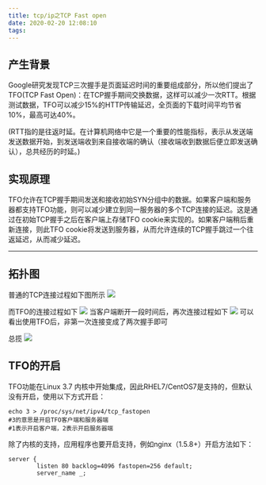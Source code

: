 ```yaml
---
title: tcp/ip之TCP Fast open
date: 2020-02-20 12:08:10
tags:
---
```


## 产生背景
Google研究发现TCP三次握手是页面延迟时间的重要组成部分，所以他们提出了TFO(TCP Fast Open)：在TCP握手期间交换数据，这样可以减少一次RTT。根据测试数据，TFO可以减少15%的HTTP传输延迟，全页面的下载时间平均节省10%，最高可达40%。

(RTT指的是往返时延。在计算机网络中它是一个重要的性能指标，表示从发送端发送数据开始，到发送端收到来自接收端的确认（接收端收到数据后便立即发送确认），总共经历的时延。)

## 实现原理
TFO允许在TCP握手期间发送和接收初始SYN分组中的数据。如果客户端和服务器都支持TFO功能，则可以减少建立到同一服务器的多个TCP连接的延迟。这是通过在初始TCP握手之后在客户端上存储TFO cookie来实现的。如果客户端稍后重新连接，则此TFO cookie将发送到服务器，从而允许连续的TCP握手跳过一个往返延迟，从而减少延迟。

---

## 拓扑图
普通的TCP连接过程如下图所示 
![](https://tva1.sinaimg.cn/large/0082zybpgy1gc2s4f800fj30go08zwem.jpg)



而TFO的连接过程如下 
![](https://tva1.sinaimg.cn/large/0082zybpgy1gc2s5lu0yij30go099dg0.jpg)
当客户端断开一段时间后，再次连接过程如下
![](https://tva1.sinaimg.cn/large/0082zybpgy1gc2s5whhzuj30go0ac3yr.jpg)
可以看出使用TFO后，非第一次连接变成了两次握手即可

总揽
![](https://tva1.sinaimg.cn/large/0082zybpgy1gc2pyjnhaoj30ry0nedis.jpg)

## TFO的开启

TFO功能在Linux 3.7 内核中开始集成，因此RHEL7/CentOS7是支持的，但默认没有开启，使用以下方式开启：
```
echo 3 > /proc/sys/net/ipv4/tcp_fastopen
#3的意思是开启TFO客户端和服务器端
#1表示开启客户端，2表示开启服务器端
```
除了内核的支持，应用程序也要开启支持，例如nginx（1.5.8+）开启方法如下：
```
server {
        listen 80 backlog=4096 fastopen=256 default;
        server_name _;
```